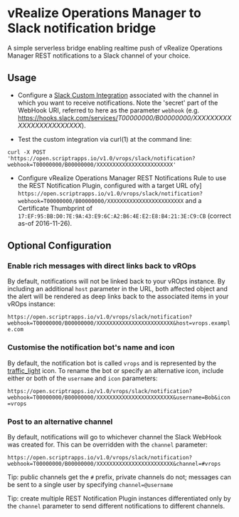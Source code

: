 # vRealize Operations Manager to Slack notification bridge

A simple serverless bridge enabling realtime push of vRealize Operations Manager REST notifications to a Slack channel of your choice.

## Usage

 - Configure a [Slack Custom Integration](https://api.slack.com/custom-integrations) associated with the channel in which you want to receive notifications. Note the 'secret' part of the WebHook URI, referred to here as the parameter `webhook` (e.g. https://hooks.slack.com/services/<em>T00000000/B00000000/XXXXXXXXXXXXXXXXXXXXXXXX</em>).

 - Test the custom integration via curl(1) at the command line:

```
curl -X POST 'https://open.scriptrapps.io/v1.0/vrops/slack/notification?webhook=T00000000/B00000000/XXXXXXXXXXXXXXXXXXXXXXXX'
```

 - Configure vRealize Operations Manager REST Notifications Rule to use the REST Notification Plugin, configured with a target URL ofy] `https://open.scriptrapps.io/v1.0/vrops/slack/notification?webhook=T00000000/B00000000/XXXXXXXXXXXXXXXXXXXXXXXX` and a Certificate Thumbprint of `17:EF:95:BB:D0:7E:9A:43:E9:6C:A2:B6:4E:E2:E8:B4:21:3E:C9:CB` (correct as-of 2016-11-26).

## Optional Configuration

### Enable rich messages with direct links back to vROps

By default, notifications will not be linked back to your vROps instance. By including an additional `host` parameter in the URL, both affected object and the alert will be rendered as deep links back to the associated items in your vROps instance:

`https://open.scriptrapps.io/v1.0/vrops/slack/notification?webhook=T00000000/B00000000/XXXXXXXXXXXXXXXXXXXXXXXX&host=vrops.example.com`

### Customise the notification bot's name and icon

By default, the notification bot is called `vrops` and is represented by the [traffic_light](http://www.webpagefx.com/tools/emoji-cheat-sheet/#e_648) icon. To rename the bot or specify an alternative icon, include either or both of the `username` and `icon` parameters:

`https://open.scriptrapps.io/v1.0/vrops/slack/notification?webhook=T00000000/B00000000/XXXXXXXXXXXXXXXXXXXXXXXX&username=Bob&icon=vrops`

### Post to an alternative channel

By default, notifications will go to whichever channel the Slack WebHook was created for. This can be overridden with the `channel` parameter:

`https://open.scriptrapps.io/v1.0/vrops/slack/notification?webhook=T00000000/B00000000/XXXXXXXXXXXXXXXXXXXXXXXX&channel=#vrops`

Tip: public channels get the `#` prefix, private channels do not; messages can be sent to a single user by specifying `channel=@username`

Tip: create multiple REST Notification Plugin instances differentiated only by the `channel` parameter to send different notifications to different channels.
